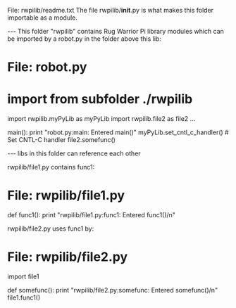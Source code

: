 File:  rwpilib/readme.txt
The file rwpilib/__init__.py is what makes this folder importable as a module.

--- This folder "rwpilib" contains Rug Warrior Pi library modules 
    which can be imported by a robot.py in the folder above this lib:

# File: robot.py
# import from subfolder ./rwpilib
import rwpilib.myPyLib as myPyLib
import rwpilib.file2 as file2
...

main():
  print "robot.py:main: Entered main()"
  myPyLib.set_cntl_c_handler()  # Set CNTL-C handler 
  file2.somefunc()


--- libs in this folder can reference each other 

rwpilib/file1.py contains func1:

# File:  rwpilib/file1.py
def func1():
  print "rwpilib/file1.py:func1: Entered func1()/n"
  
rwpilib/file2.py uses func1 by:

# File: rwpilib/file2.py
import file1

def somefunc():
    print "rwpilib/file2.py:somefunc: Entered somefunc()/n"
    file1.func1()
  
  